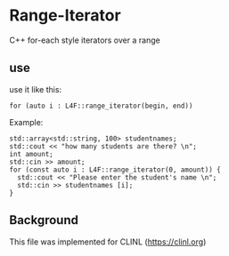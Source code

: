 # Range-Iterator
C++ for-each style iterators over a range

## use

use it like this: 
```
for (auto i : L4F::range_iterator(begin, end))
```

Example:
```
std::array<std::string, 100> studentnames;
std::cout << "how many students are there? \n";
int amount;
std::cin >> amount;
for (const auto i : L4F::range_iterator(0, amount)) {
  std::cout << "Please enter the student's name \n";
  std::cin >> studentnames [i];
}

```

## Background
This file was implemented for CLINL (https://clinl.org)
